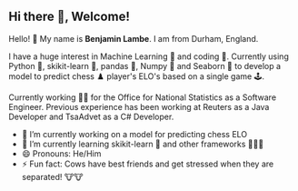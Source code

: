 
## Hi there 👋, Welcome!

Hello! 👋 My name is **Benjamin Lambe**. I am from Durham, England. 

I have a huge interest in Machine Learning 🤖 and coding 📃. Currently using Python 🐍, skikit-learn 🧪, pandas 🐼, Numpy 🔢 and Seaborn 🌊 to develop a model to predict chess ♟️ player's ELO's based on a single game 🕹️. 

Currently working 🧑‍💼 for the Office for National Statistics as a Software Engineer. Previous experience has been working at Reuters as a Java Developer and TsaAdvet as a C# Developer.

- 🔭 I’m currently working on a model for predicting chess ELO
- 🌱 I’m currently learning skikit-learn 🧪 and other frameworks 🐼🔢🌊
- 😄 Pronouns: He/Him
- ⚡ Fun fact: Cows have best friends and get stressed when they are separated! 🐮🐮
